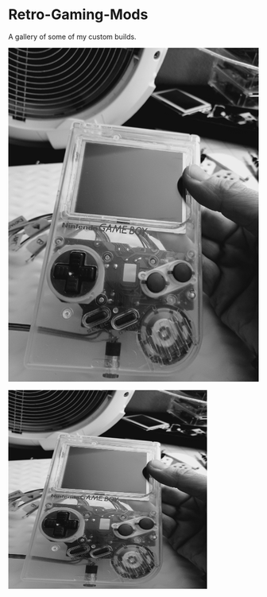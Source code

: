 # Retro-Gaming-Mods
A gallery of some of my custom builds. 

![](https://github.com/wint3rmuted/Custom-Builds/blob/main/DMG-103/Resized_Resized_20211030_143811(2).jpeg)

<img src="https://github.com/wint3rmuted/Custom-Builds/blob/main/DMG-103/Resized_Resized_20211030_143811(2).jpeg" width="400" height="400">
